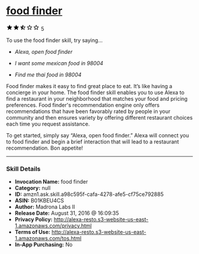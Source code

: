 # [food finder](http://alexa.amazon.com/#skills/amzn1.ask.skill.a98c595f-cafa-4278-afe5-cf75ce792885)
![2.7 stars](../../images/ic_star_black_18dp_1x.png)![2.7 stars](../../images/ic_star_black_18dp_1x.png)![2.7 stars](../../images/ic_star_half_black_18dp_1x.png)![2.7 stars](../../images/ic_star_border_black_18dp_1x.png)![2.7 stars](../../images/ic_star_border_black_18dp_1x.png) 5

To use the food finder skill, try saying...

* *Alexa, open food finder*

* *I want some mexican food in 98004*

* *Find me thai food in 98004*

Food finder makes it easy to find great place to eat. It’s like having a concierge in your home. The food finder skill enables you to use Alexa to find a restaurant in your neighborhood that matches your food and pricing preferences. Food finder's recommendation engine only offers recommendations that have been favorably rated by people in your community and then ensures variety by offering different restaurant choices each time you request assistance.

To get started, simply say “Alexa, open food finder.” Alexa will connect you to food finder and begin a brief interaction that will lead to a restaurant recommendation. Bon appetite!

***

### Skill Details

* **Invocation Name:** food finder
* **Category:** null
* **ID:** amzn1.ask.skill.a98c595f-cafa-4278-afe5-cf75ce792885
* **ASIN:** B01KBEU4CS
* **Author:** Madrona Labs II
* **Release Date:** August 31, 2016 @ 16:09:35
* **Privacy Policy:** http://alexa-resto.s3-website-us-east-1.amazonaws.com/privacy.html
* **Terms of Use:** http://alexa-resto.s3-website-us-east-1.amazonaws.com/tos.html
* **In-App Purchasing:** No
